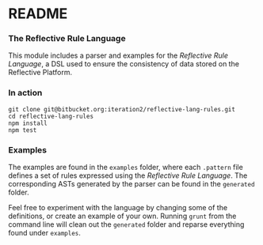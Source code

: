 # README #

### The Reflective Rule Language ###

This module includes a parser and examples for the _Reflective Rule Language_, a
DSL used to ensure the consistency of data stored on the Reflective Platform.

### In action ###

```
git clone git@bitbucket.org:iteration2/reflective-lang-rules.git
cd reflective-lang-rules
npm install
npm test
```

### Examples ###

The examples are found in the `examples` folder, where each `.pattern` file
defines a set of rules expressed using the _Reflective Rule Language_. The
corresponding ASTs generated by the parser can be found in the `generated`
folder.

Feel free to experiment with the language by changing some of the definitions, or
create an example of your own. Running `grunt` from the command line will clean
out the `generated` folder and reparse everything found under `examples`.
